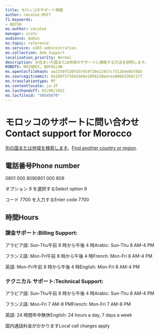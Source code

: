 ```yaml
---
title: モロッコのサポート情報
author: cmcatee-MSFT
f1.keywords:
- NOCSH
ms.author: cmcatee
manager: scotv
audience: Admin
ms.topic: reference
ms.service: o365-administration
ms.collection: Adm_Support
localization_priority: Normal
description: お住まいの国または地域のサポートに連絡する方法を説明します。
ROBOTS: NOINDEX, NOFOLLOW
ms.openlocfilehash: aa3250f530fd37454f28e22457c731264e0bfdbb
ms.sourcegitcommit: 6e260f5f5842debe1098138eecea9068330dc17f
ms.translationtype: MT
ms.contentlocale: ja-JP
ms.lasthandoff: 03/08/2021
ms.locfileid: "50545670"
---
```

# <a name="contact-support-for-morocco"></a><span data-ttu-id="1a084-103">モロッコのサポートに問い合わせ</span><span class="sxs-lookup"><span data-stu-id="1a084-103">Contact support for Morocco</span></span>

<span data-ttu-id="1a084-104">[別の国または地域を検索します](../contact-support-for-business-products.md)。</span><span class="sxs-lookup"><span data-stu-id="1a084-104">[Find another country or region](../contact-support-for-business-products.md).</span></span>

## <a name="phone-number"></a><span data-ttu-id="1a084-105">電話番号</span><span class="sxs-lookup"><span data-stu-id="1a084-105">Phone number</span></span>
<span data-ttu-id="1a084-106">0801 000 809</span><span class="sxs-lookup"><span data-stu-id="1a084-106">0801 000 809</span></span>

<span data-ttu-id="1a084-107">オプション 9 を選択する</span><span class="sxs-lookup"><span data-stu-id="1a084-107">Select option 9</span></span>

<span data-ttu-id="1a084-108">コード 7700 を入力する</span><span class="sxs-lookup"><span data-stu-id="1a084-108">Enter code 7700</span></span>

## <a name="hours"></a><span data-ttu-id="1a084-109">時間</span><span class="sxs-lookup"><span data-stu-id="1a084-109">Hours</span></span>
### <a name="billing-support"></a><span data-ttu-id="1a084-110">課金サポート:</span><span class="sxs-lookup"><span data-stu-id="1a084-110">Billing Support:</span></span>

<span data-ttu-id="1a084-111">アラビア語: Sun-Thu午前 8 時から午後 4 時</span><span class="sxs-lookup"><span data-stu-id="1a084-111">Arabic: Sun-Thu 8 AM-4 PM</span></span>

<span data-ttu-id="1a084-112">フランス語: Mon-Fri午前 8 時から午後 4 時</span><span class="sxs-lookup"><span data-stu-id="1a084-112">French: Mon-Fri 8 AM-4 PM</span></span>

<span data-ttu-id="1a084-113">英語: Mon-Fri午前 8 時から午後 4 時</span><span class="sxs-lookup"><span data-stu-id="1a084-113">English: Mon-Fri 8 AM-4 PM</span></span>

### <a name="technical-support"></a><span data-ttu-id="1a084-114">テクニカル サポート:</span><span class="sxs-lookup"><span data-stu-id="1a084-114">Technical Support:</span></span>

<span data-ttu-id="1a084-115">アラビア語: Sun-Thu午前 8 時から午後 4 時</span><span class="sxs-lookup"><span data-stu-id="1a084-115">Arabic: Sun-Thu 8 AM-4 PM</span></span>

<span data-ttu-id="1a084-116">フランス語: Mon-Fri 7 AM-8 PM</span><span class="sxs-lookup"><span data-stu-id="1a084-116">French: Mon-Fri 7 AM-8 PM</span></span>

<span data-ttu-id="1a084-117">英語: 24 時間年中無休</span><span class="sxs-lookup"><span data-stu-id="1a084-117">English: 24 hours a day, 7 days a week</span></span>

<span data-ttu-id="1a084-118">国内通話料金がかかります</span><span class="sxs-lookup"><span data-stu-id="1a084-118">Local call charges apply</span></span>
